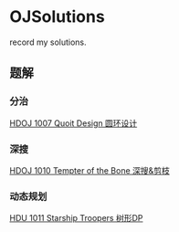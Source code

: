 # OJSolutions
record my solutions.

## 题解

### 分治
[HDOJ 1007 Quoit Design 圆环设计](https://blog.whff521.xyz/2024/09/11/HDOJ-1007-Quoit-Design-%E5%9C%86%E7%8E%AF%E8%AE%BE%E8%AE%A1/)

### 深搜
[HDOJ 1010 Tempter of the Bone 深搜&剪枝](https://blog.whff521.xyz/2024/09/12/HDOJ-1010-Tempter-of-the-Bone-%E6%B7%B1%E6%90%9C-%E5%89%AA%E6%9E%9D/)

### 动态规划
[HDU 1011 Starship Troopers 树形DP](https://blog.whff521.xyz/2024/09/13/HDU-1011-Starship-Troopers-%E6%A0%91%E5%BD%A2DP/)
